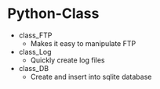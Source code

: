 # Python-Class
* class_FTP
  - Makes it easy to manipulate FTP
* class_Log
  - Quickly create log files
* class_DB
  - Create and insert into sqlite database
